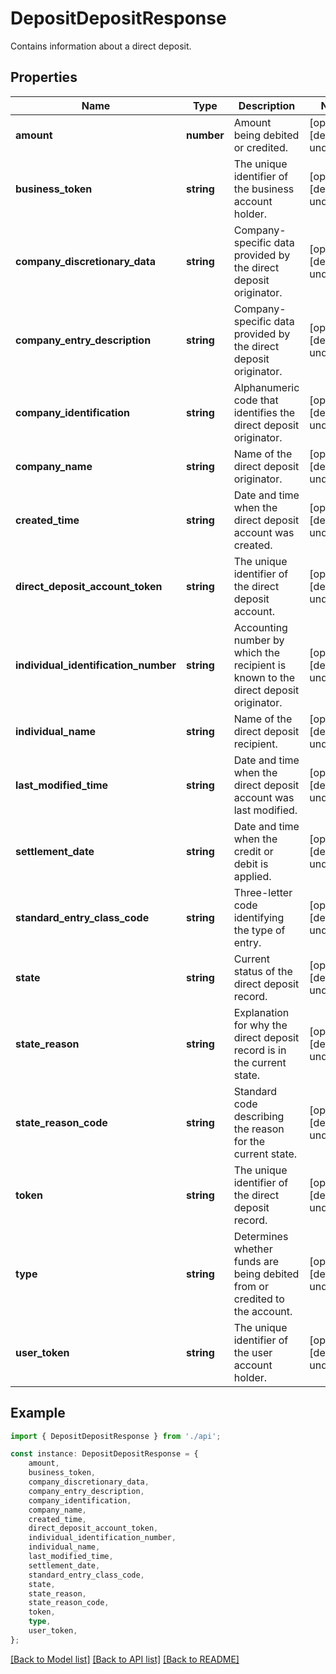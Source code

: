 # DepositDepositResponse

Contains information about a direct deposit.

## Properties

Name | Type | Description | Notes
------------ | ------------- | ------------- | -------------
**amount** | **number** | Amount being debited or credited. | [optional] [default to undefined]
**business_token** | **string** | The unique identifier of the business account holder. | [optional] [default to undefined]
**company_discretionary_data** | **string** | Company-specific data provided by the direct deposit originator. | [optional] [default to undefined]
**company_entry_description** | **string** | Company-specific data provided by the direct deposit originator. | [optional] [default to undefined]
**company_identification** | **string** | Alphanumeric code that identifies the direct deposit originator. | [optional] [default to undefined]
**company_name** | **string** | Name of the direct deposit originator. | [optional] [default to undefined]
**created_time** | **string** | Date and time when the direct deposit account was created. | [optional] [default to undefined]
**direct_deposit_account_token** | **string** | The unique identifier of the direct deposit account. | [optional] [default to undefined]
**individual_identification_number** | **string** | Accounting number by which the recipient is known to the direct deposit originator. | [optional] [default to undefined]
**individual_name** | **string** | Name of the direct deposit recipient. | [optional] [default to undefined]
**last_modified_time** | **string** | Date and time when the direct deposit account was last modified. | [optional] [default to undefined]
**settlement_date** | **string** | Date and time when the credit or debit is applied. | [optional] [default to undefined]
**standard_entry_class_code** | **string** | Three-letter code identifying the type of entry. | [optional] [default to undefined]
**state** | **string** | Current status of the direct deposit record. | [optional] [default to undefined]
**state_reason** | **string** | Explanation for why the direct deposit record is in the current state. | [optional] [default to undefined]
**state_reason_code** | **string** | Standard code describing the reason for the current state. | [optional] [default to undefined]
**token** | **string** | The unique identifier of the direct deposit record. | [optional] [default to undefined]
**type** | **string** | Determines whether funds are being debited from or credited to the account. | [optional] [default to undefined]
**user_token** | **string** | The unique identifier of the user account holder. | [optional] [default to undefined]

## Example

```typescript
import { DepositDepositResponse } from './api';

const instance: DepositDepositResponse = {
    amount,
    business_token,
    company_discretionary_data,
    company_entry_description,
    company_identification,
    company_name,
    created_time,
    direct_deposit_account_token,
    individual_identification_number,
    individual_name,
    last_modified_time,
    settlement_date,
    standard_entry_class_code,
    state,
    state_reason,
    state_reason_code,
    token,
    type,
    user_token,
};
```

[[Back to Model list]](../README.md#documentation-for-models) [[Back to API list]](../README.md#documentation-for-api-endpoints) [[Back to README]](../README.md)
